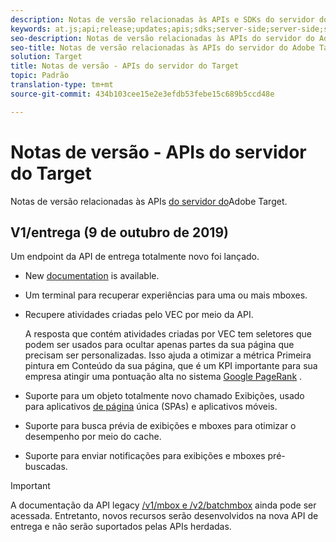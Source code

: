 ```yaml
---
description: Notas de versão relacionadas às APIs e SDKs do servidor do Adobe Target
keywords: at.js;api;release;updates;apis;sdks;server-side;server-side;server-side;api;delivery api
seo-description: Notas de versão relacionadas às APIs do servidor do Adobe Target.
seo-title: Notas de versão relacionadas às APIs do servidor do Adobe Target.
solution: Target
title: Notas de versão - APIs do servidor do Target
topic: Padrão
translation-type: tm+mt
source-git-commit: 434b103cee15e2e3efdb53febe15c689b5ccd48e

---
```



# Notas de versão - APIs do servidor do Target

Notas de versão relacionadas às APIs [do servidor do](https://developers.adobetarget.com/api/delivery-api/)Adobe Target.

## V1/entrega (9 de outubro de 2019)

Um endpoint da API de entrega totalmente novo foi lançado.

* New [documentation](https://developers.adobetarget.com/api/delivery-api/) is available.
* Um terminal para recuperar experiências para uma ou mais mboxes.
* Recupere atividades criadas pelo VEC por meio da API.

   A resposta que contém atividades criadas por VEC tem seletores que podem ser usados para ocultar apenas partes da sua página que precisam ser personalizadas. Isso ajuda a otimizar a métrica [](https://developers.google.com/web/fundamentals/performance/user-centric-performance-metrics.html)Primeira pintura em Conteúdo da sua página, que é um KPI importante para sua empresa atingir uma pontuação alta no sistema [Google PageRank](https://en.wikipedia.org/wiki/PageRank) .

* Suporte para um objeto totalmente novo chamado Exibições, usado para aplicativos [de página](/help/c-implementing-target/c-implementing-target-for-client-side-web/how-to-deployatjs/target-atjs-single-page-application.md) única (SPAs) e aplicativos [](/help/c-target-mobile-app/target-mobile-app.md)móveis.
* Suporte para busca prévia de exibições e mboxes para otimizar o desempenho por meio do cache.
* Suporte para enviar notificações para exibições e mboxes pré-buscadas.

>[!IMPORTANT]
>
>A documentação da API legacy [/v1/mbox e /v2/batchmbox](https://developers.adobetarget.com/api/legacy-api/index.html) ainda pode ser acessada. Entretanto, novos recursos serão desenvolvidos na nova API de entrega e não serão suportados pelas APIs herdadas.
